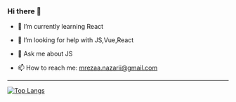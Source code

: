 ### Hi there 👋


- 🌱 I’m currently learning React

- 🤔 I’m looking for help with JS,Vue,React
- 💬 Ask me about JS
- 📫 How to reach me: mrezaa.nazarii@gmail.com
<hr />

[![Top Langs](https://github-readme-stats.vercel.app/api/top-langs/?username=reza-nazari&hide=html&theme=dracula)](https://github.com/anuraghazra/github-readme-stats)

